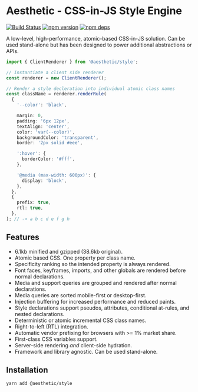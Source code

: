 # Aesthetic - CSS-in-JS Style Engine

[![Build Status](https://github.com/milesj/aesthetic/workflows/Build/badge.svg)](https://github.com/milesj/aesthetic/actions?query=branch%3Amaster)
[![npm version](https://badge.fury.io/js/%40aesthetic%style.svg)](https://www.npmjs.com/package/@aesthetic/style)
[![npm deps](https://david-dm.org/milesj/aesthetic.svg?path=packages/style)](https://www.npmjs.com/package/@aesthetic/style)

A low-level, high-performance, atomic-based CSS-in-JS solution. Can be used stand-alone but has been
designed to power additional abstractions or APIs.

```ts
import { ClientRenderer } from '@aesthetic/style';

// Instantiate a client side renderer
const renderer = new ClientRenderer();

// Render a style decleration into individual atomic class names
const className = renderer.renderRule(
  {
    '--color': 'black',

    margin: 0,
    padding: '6px 12px',
    textAlign: 'center',
    color: 'var(--color)',
    backgroundColor: 'transparent',
    border: '2px solid #eee',

    ':hover': {
      borderColor: '#fff',
    },

    '@media (max-width: 600px)': {
      display: 'block',
    },
  },
  {
    prefix: true,
    rtl: true,
  },
); // -> a b c d e f g h
```

## Features

- 6.1kb minified and gzipped (38.6kb original).
- Atomic based CSS. One property per class name.
- Specificity ranking so the intended property is always rendered.
- Font faces, keyframes, imports, and other globals are rendered before normal declarations.
- Media and support queries are grouped and rendered after normal declarations.
- Media queries are sorted mobile-first or desktop-first.
- Injection buffering for increased performance and reduced paints.
- Style declarations support pseudos, attributes, conditional at-rules, and nested declarations.
- Deterministic or atomic incremental CSS class names.
- Right-to-left (RTL) integration.
- Automatic vendor prefixing for browsers with >= 1% market share.
- First-class CSS variables support.
- Server-side rendering _and_ client-side hydration.
- Framework and library agnostic. Can be used stand-alone.

## Installation

```
yarn add @aesthetic/style
```
